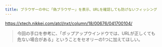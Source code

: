 ```yaml
---
title: ブラウザーの中に「偽ブラウザー」を表示、URLを確認しても防げないフィッシング | 日経クロステック（xTECH）
---
```


https://xtech.nikkei.com/atcl/nxt/column/18/00676/041700104/

> 今回の手口を参考に、「ポップアップウインドウでは、URLが正しくても危ない場合がある」ということをセオリーの1つに加えてほしい。

